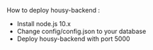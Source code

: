 How to deploy housy-backend :
- Install node.js 10.x
- Change config/config.json to your database
- Deploy housy-backend with port 5000
